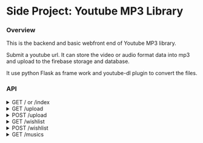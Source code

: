 Side Project: Youtube MP3 Library
==================================================

### Overview

This is the backend and basic webfront end of Youtube MP3 library.

Submit a youtube url. It can store the video or audio format data into mp3 and upload to the firebase storage and database.

It use python Flask as frame work and youtube-dl plugin to convert the files.

### API

<details>
<summary>GET / or /index</summary>

Responses:

<table>
	<tr><td>Code</td><td>Description</td></tr>
	<tr><td>200</td><td>Welcome Page<br/>
<pre>
[
	{
		"eventid": 0,
		"eventname": "string",
		"userid": 0,		
		"avail": 0,
		"purchased": 0
	}
]
	</pre></td></tr>

</table>
</details>


<details>
<summary>GET /upload </summary>

Responses:

<table>
	<tr><td>Code</td><td>Description</td></tr>
	<tr><td>200</td><td>Upload Form</td></tr>
</table>
</details>

<details>
<summary>POST /upload </summary>
Body:
<pre>
{
	"url": "string"
}
</pre>

Responses:

<table>
	<tr><td>Code</td><td>Description</td></tr>
	<tr><td>400</td><td>Url is invalid</td></tr>
</table>
</details>

<details>
<summary>GET /wishlist </summary>

Responses:

<table>
	<tr><td>Code</td><td>Description</td></tr>
	<tr><td>200</td><td>WishList</td></tr>
</table>
</details>

<details>
<summary>POST /wishlist </summary>

Body:

<pre>
{
	"name": "string"
}
</pre>
Responses:

<table>
	<tr><td>Code</td><td>Description</td></tr>
	<tr><td>200</td><td>Edit successfully
</td></tr>
</table>
</details>




<details>
<summary>GET /musics</summary>

Responses:

<table>
	<tr><td>Code</td><td>Description</td></tr>
	<tr><td>200</td><td>Music List<br/>
</table>
</details>